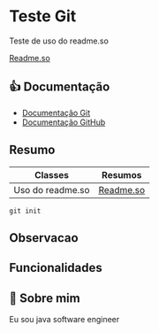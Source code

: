 
# Teste Git

Teste de uso do readme.so

[Readme.so](https://readme.so/pt/editor)

## 👍 Documentação

- [Documentação Git](https://git-scm.com/doc)
- [Documentação GitHub](https://docs.github.com)

## Resumo

| Classes | Resumos |
|---------|---------|
| Uso do readme.so | [Readme.so](https://readme.so/pt) |

```
git init
```
## Observacao
## Funcionalidades


## 🚀 Sobre mim
Eu sou java software engineer
